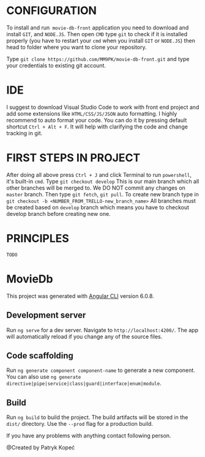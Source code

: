 # CONFIGURATION

To install and run` movie-db-front` application you need to download and install `GIT`, and `NODE.JS`. Then open `CMD` type `git` to check if it is installed properly (you have to restart your `cmd` when you install `GIT` or `NODE.JS`) then head to folder where you want to clone your repository. 

Type `git clone https://github.com/MM9PK/movie-db-front.git` and type your credentials to existing git account. 

# IDE 

I suggest to download Visual Studio Code to work with front end project and add some extensions like `HTML/CSS/JS/JSON` auto formatting. I highly recommend to auto format your code. You can do it by pressing default shortcut `Ctrl + Alt + F`. It will help with clarifying the code and change tracking in git.

# FIRST STEPS IN PROJECT

After doing all above press `Ctrl + J` and click Terminal to run `powershell`, it's built-in `cmd`. Type `git checkout develop` This is our main branch which all other branches will be merged to. We DO NOT commit any changes on `master` branch. Then type `git fetch`, `git pull`. To create new branch type in `git checkout -b <NUMBER_FROM_TRELLO-new_branch_name>` All branches must be created based on `develop` branch which means you have to checkout develop branch before creating new one.

# PRINCIPLES

`TODO`

# MovieDb

This project was generated with [Angular CLI](https://github.com/angular/angular-cli) version 6.0.8.

## Development server

Run `ng serve` for a dev server. Navigate to `http://localhost:4200/`. The app will automatically reload if you change any of the source files.

## Code scaffolding

Run `ng generate component component-name` to generate a new component. You can also use `ng generate directive|pipe|service|class|guard|interface|enum|module`.

## Build

Run `ng build` to build the project. The build artifacts will be stored in the `dist/` directory. Use the `--prod` flag for a production build.

If you have any problems with anything contact following person.


@Created by Patryk Kopeć
